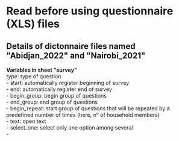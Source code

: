 # Read before using questionnaire (XLS) files

## Details of dictonnaire files named "Abidjan_2022" and "Nairobi_2021"

**Variables in sheet "survey"**  
*type*:       type of question\
              - start: automatically register beginning of survey\
              - end: automatically register end of survey\
              - begin_group: begin group of questions\
              - end_group: end group of questions\
              - begin_repeat: start group of questions that will be repeated by a\
                predefined number of times (here, n° of household members)\
              - text: open text\
              - select_one: select only one option among several\
              - 
